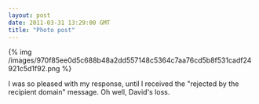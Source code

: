 ```yaml
---
layout: post
date: 2011-03-31 13:29:00 GMT
title: "Photo post"
---
```

{% img /images/970f85ee0d5c688b48a2dd557148c5364c7aa76cd5b8f531cadf24921c5d1f92.png %}

<p>I was so pleased with my response, until I received the "<span>rejected by the recipient domain" message. Oh well, David's loss.</span></p> 